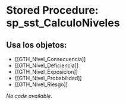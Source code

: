 # Stored Procedure: sp_sst_CalculoNiveles

## Usa los objetos:
- [[GTH_Nivel_Consecuencia]]
- [[GTH_Nivel_Deficiencia]]
- [[GTH_Nivel_Exposicion]]
- [[GTH_Nivel_Probabilidad]]
- [[GTH_Nivel_Riesgo]]

*No code available.*
